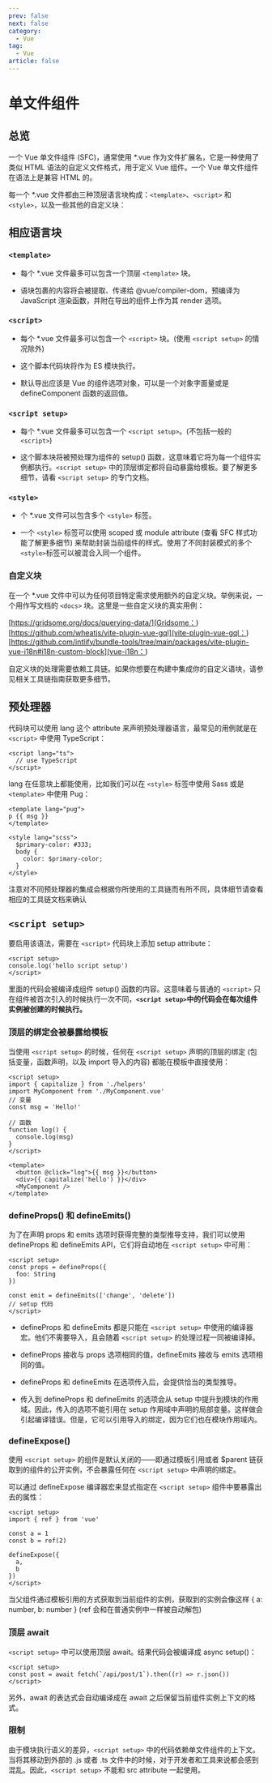 ```yaml
---
prev: false
next: false
category:
  - Vue
tag:
  - Vue
article: false
---
```


# 单文件组件

<!-- more -->

## 总览

一个 Vue 单文件组件 (SFC)，通常使用 \*.vue 作为文件扩展名，它是一种使用了类似 HTML 语法的自定义文件格式，用于定义 Vue 组件。一个 Vue 单文件组件在语法上是兼容 HTML 的。

每一个 \*.vue 文件都由三种顶层语言块构成：`<template>`、`<script>` 和 `<style>`，以及一些其他的自定义块：

## 相应语言块

### `<template>`

- 每个 \*.vue 文件最多可以包含一个顶层 `<template>` 块。

- 语块包裹的内容将会被提取、传递给 @vue/compiler-dom，预编译为 JavaScript 渲染函数，并附在导出的组件上作为其 render 选项。

### `<script>`

- 每个 \*.vue 文件最多可以包含一个 `<script>` 块。(使用 `<script setup>` 的情况除外)

- 这个脚本代码块将作为 ES 模块执行。

- 默认导出应该是 Vue 的组件选项对象，可以是一个对象字面量或是 defineComponent 函数的返回值。

### `<script setup>`

- 每个 \*.vue 文件最多可以包含一个 `<script setup>`。(不包括一般的 `<script>`)

- 这个脚本块将被预处理为组件的 setup() 函数，这意味着它将为每一个组件实例都执行。`<script setup>` 中的顶层绑定都将自动暴露给模板。要了解更多细节，请看 `<script setup>` 的专门文档。

### `<style>`

- 个 \*.vue 文件可以包含多个 `<style>` 标签。

- 一个 `<style>` 标签可以使用 scoped 或 module attribute (查看 SFC 样式功能了解更多细节) 来帮助封装当前组件的样式。使用了不同封装模式的多个 `<style>`标签可以被混合入同一个组件。

### 自定义块

在一个 \*.vue 文件中可以为任何项目特定需求使用额外的自定义块。举例来说，一个用作写文档的 `<docs>` 块。这里是一些自定义块的真实用例：

[https://gridsome.org/docs/querying-data/](Gridsome：<page-query>)  
[https://github.com/wheatjs/vite-plugin-vue-gql](vite-plugin-vue-gql：<gql>)  
[https://github.com/intlify/bundle-tools/tree/main/packages/vite-plugin-vue-i18n#i18n-custom-block](vue-i18n：<i18n>)

自定义块的处理需要依赖工具链。如果你想要在构建中集成你的自定义语块，请参见相关工具链指南获取更多细节。

## 预处理器

代码块可以使用 lang 这个 attribute 来声明预处理器语言，最常见的用例就是在 `<script>` 中使用 TypeScript：

```vue:no-line-numbers
<script lang="ts">
  // use TypeScript
</script>
```

lang 在任意块上都能使用，比如我们可以在 `<style>` 标签中使用 Sass 或是 `<template>` 中使用 Pug：

```vue:no-line-numbers
<template lang="pug">
p {{ msg }}
</template>

<style lang="scss">
  $primary-color: #333;
  body {
    color: $primary-color;
  }
</style>
```

注意对不同预处理器的集成会根据你所使用的工具链而有所不同，具体细节请查看相应的工具链文档来确认

## `<script setup>`

要启用该语法，需要在 `<script>` 代码块上添加 setup attribute：

```vue:no-line-numbers
<script setup>
console.log('hello script setup')
</script>
```

里面的代码会被编译成组件 setup() 函数的内容。这意味着与普通的 `<script>` 只在组件被首次引入的时候执行一次不同，**`<script setup>`中的代码会在每次组件实例被创建的时候执行。**

### 顶层的绑定会被暴露给模板

当使用 `<script setup>` 的时候，任何在 `<script setup>` 声明的顶层的绑定 (包括变量，函数声明，以及 import 导入的内容) 都能在模板中直接使用：

```vue:no-line-numbers
<script setup>
import { capitalize } from './helpers'
import MyComponent from './MyComponent.vue'
// 变量
const msg = 'Hello!'

// 函数
function log() {
  console.log(msg)
}
</script>

<template>
  <button @click="log">{{ msg }}</button>
  <div>{{ capitalize('hello') }}</div>
  <MyComponent />
</template>
```

### defineProps() 和 defineEmits()

为了在声明 props 和 emits 选项时获得完整的类型推导支持，我们可以使用 defineProps 和 defineEmits API，它们将自动地在 `<script setup>` 中可用：

```vue:no-line-numbers
<script setup>
const props = defineProps({
  foo: String
})

const emit = defineEmits(['change', 'delete'])
// setup 代码
</script>
```

- defineProps 和 defineEmits 都是只能在 `<script setup>` 中使用的编译器宏。他们不需要导入，且会随着 `<script setup>` 的处理过程一同被编译掉。

- defineProps 接收与 props 选项相同的值，defineEmits 接收与 emits 选项相同的值。

- defineProps 和 defineEmits 在选项传入后，会提供恰当的类型推导。

- 传入到 defineProps 和 defineEmits 的选项会从 setup 中提升到模块的作用域。因此，传入的选项不能引用在 setup 作用域中声明的局部变量。这样做会引起编译错误。但是，它可以引用导入的绑定，因为它们也在模块作用域内。

### defineExpose()

使用 `<script setup>` 的组件是默认关闭的——即通过模板引用或者 $parent 链获取到的组件的公开实例，不会暴露任何在 `<script setup>` 中声明的绑定。

可以通过 defineExpose 编译器宏来显式指定在 `<script setup>` 组件中要暴露出去的属性：

```vue:no-line-numbers
<script setup>
import { ref } from 'vue'

const a = 1
const b = ref(2)

defineExpose({
  a,
  b
})
</script>
```

当父组件通过模板引用的方式获取到当前组件的实例，获取到的实例会像这样 { a: number, b: number } (ref 会和在普通实例中一样被自动解包)

### 顶层 await

`<script setup>` 中可以使用顶层 await。结果代码会被编译成 async setup()：

```vue:no-line-numbers
<script setup>
const post = await fetch(`/api/post/1`).then((r) => r.json())
</script>
```

另外，await 的表达式会自动编译成在 await 之后保留当前组件实例上下文的格式。

### 限制

由于模块执行语义的差异，`<script setup>` 中的代码依赖单文件组件的上下文。当将其移动到外部的 .js 或者 .ts 文件中的时候，对于开发者和工具来说都会感到混乱。因此，`<script setup>` 不能和 src attribute 一起使用。
